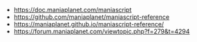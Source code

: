 
- https://doc.maniaplanet.com/maniascript
- https://github.com/maniaplanet/maniascript-reference
- https://maniaplanet.github.io/maniascript-reference/
- https://forum.maniaplanet.com/viewtopic.php?f=279&t=4294
